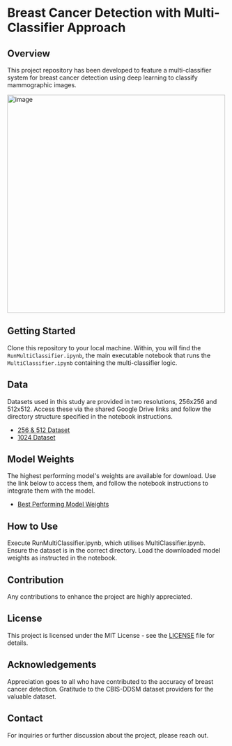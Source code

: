 # Breast Cancer Detection with Multi-Classifier Approach

## Overview
This project repository has been developed to feature a multi-classifier system for breast cancer detection using deep learning to classify mammographic images.

<img width="500" alt="image" src="https://github.com/SeanBaek111/Breast-Cancer-Detection/assets/33170173/cf7ef6ab-052f-4ebb-904b-a2e5fbf52db1">

## Getting Started
Clone this repository to your local machine. Within, you will find the `RunMultiClassifier.ipynb`, the main executable notebook that runs the `MultiClassifier.ipynb` containing the multi-classifier logic.

## Data
Datasets used in this study are provided in two resolutions, 256x256 and 512x512. Access these via the shared Google Drive links and follow the directory structure specified in the notebook instructions.

- [256 & 512 Dataset](https://drive.google.com/file/d/1Lv7J1UpfxsfK8TPxUyzZ9wlCy82IiS_4/view?usp=sharing)
- [1024 Dataset](https://www.kaggle.com/datasets/seanbaek19/cbis-ddsm-1024/)

## Model Weights
The highest performing model's weights are available for download. Use the link below to access them, and follow the notebook instructions to integrate them with the model.

- [Best Performing Model Weights](https://drive.google.com/file/d/1Tf_fD87Btakk4TOty54YQtKy1lWhIuOI/view?usp=sharing)

## How to Use
Execute RunMultiClassifier.ipynb, which utilises MultiClassifier.ipynb.
Ensure the dataset is in the correct directory.
Load the downloaded model weights as instructed in the notebook.

## Contribution
Any contributions to enhance the project are highly appreciated.

## License
This project is licensed under the MIT License - see the [LICENSE](https://github.com/SeanBaek111/Breast-Cancer-Detection/blob/main/LICENSE) file for details.

## Acknowledgements
Appreciation goes to all who have contributed to the accuracy of breast cancer detection.
Gratitude to the CBIS-DDSM dataset providers for the valuable dataset.

## Contact
For inquiries or further discussion about the project, please reach out.
